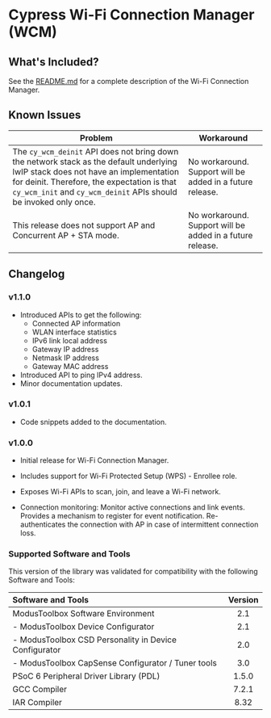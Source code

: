 # Cypress Wi-Fi Connection Manager (WCM)

## What's Included?
See the [README.md](./README.md) for a complete description of the Wi-Fi Connection Manager.

## Known Issues
| Problem | Workaround |
| ------- | ---------- |
| The `cy_wcm_deinit` API does not bring down the network stack as the default underlying lwIP stack does not have an implementation for deinit. Therefore, the expectation is that `cy_wcm_init` and `cy_wcm_deinit` APIs should be invoked only once. | No workaround. Support will be added in a future release. |
| This release does not support AP and Concurrent AP + STA mode. | No workaround. Support will be added in a future release. |

## Changelog
### v1.1.0
* Introduced APIs to get the following:
  - Connected AP information
  - WLAN interface statistics
  - IPv6 link local address
  - Gateway IP address
  - Netmask IP address
  - Gateway MAC address
* Introduced API to ping IPv4 address.
* Minor documentation updates.

### v1.0.1
* Code snippets added to the documentation.

### v1.0.0
* Initial release for Wi-Fi Connection Manager.

* Includes support for Wi-Fi Protected Setup (WPS) - Enrollee role.

* Exposes Wi-Fi APIs to scan, join, and leave a Wi-Fi network.

* Connection monitoring: Monitor active connections and link events. Provides a mechanism to register for event notification. Re-authenticates the connection with AP in case of intermittent connection loss.

### Supported Software and Tools
This version of the library was validated for compatibility with the following Software and Tools:

| Software and Tools                                      | Version |
| :---                                                    | :----:  |
| ModusToolbox Software Environment                       | 2.1     |
| - ModusToolbox Device Configurator                      | 2.1     |
| - ModusToolbox CSD Personality in Device Configurator   | 2.0     |
| - ModusToolbox CapSense Configurator / Tuner tools      | 3.0     |
| PSoC 6 Peripheral Driver Library (PDL)                   | 1.5.0   |
| GCC Compiler                                            | 7.2.1   |
| IAR Compiler                                            | 8.32    |
